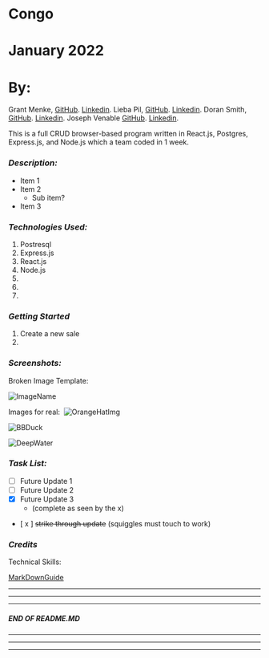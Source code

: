 # Congo
# January 2022
# By:
Grant Menke, 
[GitHub](https://github.com/gmenke54).
[Linkedin](https://www.linkedin.com/in/grantmenke/).
Lieba Pil,
[GitHub](https://github.com/liebapil).
[Linkedin](https://www.linkedin.com/in/lieba-pil/).
Doran Smith, 
[GitHub](https://github.com/andora814).
[Linkedin](https://www.linkedin.com/in/dorancsmith/).
Joseph Venable
[GitHub](https://github.com/JJVenable).
[Linkedin](https://www.linkedin.com/in/jjvenable).

This is a full CRUD browser-based program written in React.js, Postgres, Express.js, and Node.js which a team coded in 1 week.


### ***Description:***
* Item 1 
* Item 2
  * Sub item?
* Item 3 
### ***Technologies Used:***
1. Postresql
2. Express.js
3. React.js
4. Node.js
5. 
6. 
7. 

### ***Getting Started***
  1) Create a new sale
  2) 

### ***Screenshots:***
Broken Image Template:

![ImageName](http://www.website.com)

Images for real: 
![OrangeHatImg](https://external-content.duckduckgo.com/iu/?u=https%3A%2F%2Fnwfilm.org%2Fapp%2Fuploads%2F2016%2F07%2Ftumblr_niwljvAz0h1qzs1n8o1_1280.jpg&f=1&nofb=1)

![BBDuck](https://external-content.duckduckgo.com/iu/?u=https%3A%2F%2F4kwallpaper.wiki%2Fwp-content%2Fuploads%2F2019%2F07%2F171906.jpg&f=1&nofb=1)

![DeepWater](https://external-content.duckduckgo.com/iu/?u=https%3A%2F%2Ftse1.mm.bing.net%2Fth%3Fid%3DOIP.pNVzNwRxz2tmjdfRTVQjRQHaEL%26pid%3DApi&f=1)

### ***Task List:***
- [ ] Future Update 1
- [ ] Future Update 2
- [x] Future Update 3
    - (complete as seen by the x)
- [ x ] ~~strike through update~~
  (squiggles must touch to work)

### ***Credits***


Technical Skills:

[MarkDownGuide](https://ia.net/writer/support/general/markdown-guide)



---
---
---
#####  END OF README.MD
---
---
---
